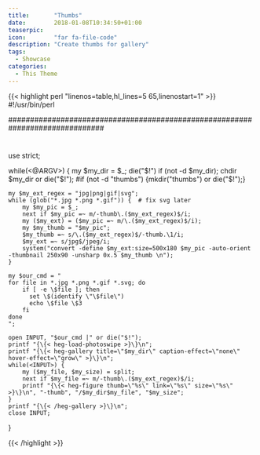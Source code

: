 ```yaml
---
title:       "Thumbs"
date:        2018-01-08T10:34:50+01:00
teaserpic:
icon:        "far fa-file-code"
description: "Create thumbs for gallery"
tags:
  - Showcase
categories:
  - This Theme
---
```



{{< highlight perl "linenos=table,hl_lines=5 65,linenostart=1" >}}
#!/usr/bin/perl

##############################################################################
#
use strict;

while(<@ARGV>) {
    my $my_dir = $_;
    die("$!") if (not -d $my_dir);
    chdir $my_dir or die("$!");
    #if (not -d "thumbs") {mkdir("thumbs") or die("$!");}

    my $my_ext_regex = "jpg|png|gif|svg";
    while (glob("*.jpg *.png *.gif")) {  # fix svg later
        my $my_pic = $_;
        next if $my_pic =~ m/-thumb\.($my_ext_regex)$/i;
        my ($my_ext) = ($my_pic =~ m/\.($my_ext_regex)$/i);
        my $my_thumb = "$my_pic";
        $my_thumb =~ s/\.($my_ext_regex)$/-thumb.\1/i;
        $my_ext =~ s/jpg$/jpeg/i;
        system("convert -define $my_ext:size=500x180 $my_pic -auto-orient -thumbnail 250x90 -unsharp 0x.5 $my_thumb \n");
    }

    my $our_cmd = "
    for file in *.jpg *.png *.gif *.svg; do
        if [ -e \$file ]; then
          set \$(identify \"\$file\")
          echo \$file \$3
        fi
    done
    ";
     
    open INPUT, "$our_cmd |" or die("$!");
    printf "{\{< heg-load-photoswipe >}\}\n";
    printf "{\{< heg-gallery title=\"$my_dir\" caption-effect=\"none\" hover-effect=\"grow\" >}\}\n";
    while(<INPUT>) {
        my ($my_file, $my_size) = split;
        next if $my_file =~ m/-thumb\.($my_ext_regex)$/i;
        printf "{\{< heg-figure thumb=\"%s\" link=\"%s\" size=\"%s\" >}\}\n", "-thumb", "/$my_dir$my_file", "$my_size";
    }
    printf "{\{< /heg-gallery >}\}\n";
    close INPUT;

}

{{< /highlight >}}
